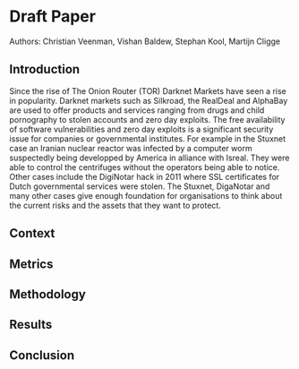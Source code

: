 # Draft Paper
Authors: Christian Veenman, Vishan Baldew, Stephan Kool, Martijn Cligge

## Introduction
Since the rise of The Onion Router (TOR) Darknet Markets have seen a rise in popularity. Darknet markets such as Silkroad, the RealDeal and AlphaBay are used to offer products and services ranging from drugs and child pornography to stolen accounts and zero day exploits. The free availability of software vulnerabilities and zero day exploits is a significant security issue for companies or governmental institutes. For example in the Stuxnet case an Iranian nuclear reactor was infected by a computer worm suspectedly being developped by America in alliance with Isreal. They were able to control the centrifuges without the operators being able to notice. Other cases include the DigiNotar hack in 2011 where SSL certificates for Dutch governmental services were stolen. The Stuxnet, DigaNotar and many other cases give enough foundation for organisations to think about the current risks and the assets that they want to protect.

## Context

## Metrics

## Methodology

## Results 

## Conclusion